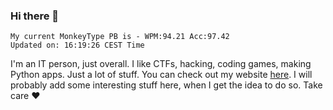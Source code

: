 ### Hi there 👋
<!-- PB START -->
```
My current MonkeyType PB is - WPM:94.21 Acc:97.42
Updated on: 16:19:26 CEST Time
```
<!-- PB END -->
I'm an IT person, just overall. I like CTFs, hacking, coding games, making Python apps. Just a lot of stuff.
You can check out my website [here](https://skill3472.github.io/).
I will probably add some interesting stuff here, when I get the idea to do so. Take care ❤️
